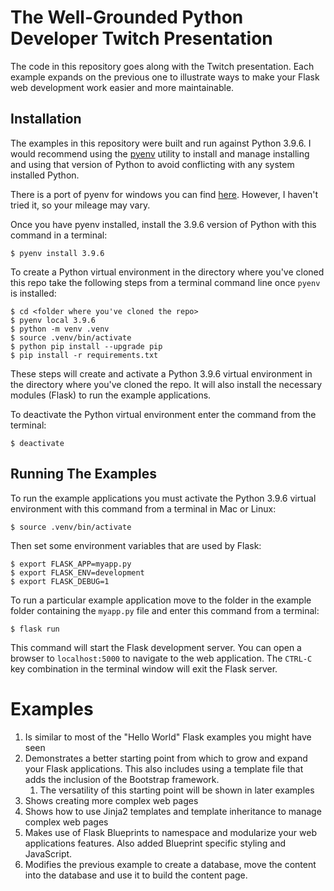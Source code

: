# The Well-Grounded Python Developer Twitch Presentation

The code in this repository goes along with the Twitch presentation. Each example expands
on the previous one to illustrate ways to make your Flask web development work
easier and more maintainable.

## Installation

The examples in this repository were built and run against Python 3.9.6. I would recommend
using the [pyenv](https://github.com/pyenv/pyenv) utility to install and manage installing and using that version of Python to avoid conflicting with any system installed Python.

There is a port of pyenv for windows you can find [here](https://github.com/pyenv-win/pyenv-win). However, I haven't tried it, so your mileage may vary.

Once you have pyenv installed, install the 3.9.6 version of Python with this command in a terminal:

```console
$ pyenv install 3.9.6
```

To create a Python virtual environment in the directory where you've cloned this repo take the following steps from a terminal command line once `pyenv` is installed:

```console
$ cd <folder where you've cloned the repo>
$ pyenv local 3.9.6
$ python -m venv .venv
$ source .venv/bin/activate
$ python pip install --upgrade pip
$ pip install -r requirements.txt
```

These steps will create and activate a Python 3.9.6 virtual environment in the directory where you've cloned the repo. It will also install the necessary modules (Flask) to run the example applications.

To deactivate the Python virtual environment enter the command from the terminal:

```console
$ deactivate
```

## Running The Examples

To run the example applications you must activate the Python 3.9.6 virtual environment with this command from a terminal in Mac or Linux:

```console
$ source .venv/bin/activate
```

Then set some environment variables that are used by Flask:

```console
$ export FLASK_APP=myapp.py
$ export FLASK_ENV=development
$ export FLASK_DEBUG=1
```

To run a particular example application move to the folder in the example folder containing the `myapp.py` file and enter this command from a terminal:

```console
$ flask run
```

This command will start the Flask development server. You can open a browser to `localhost:5000` to navigate to the web application. The `CTRL-C` key combination in the terminal window will exit the Flask server.

# Examples

1. Is similar to most of the "Hello World" Flask examples you might have seen
1. Demonstrates a better starting point from which to grow and expand your Flask applications. This also includes using a template file that adds the inclusion of the Bootstrap framework.
   1. The versatility of this starting point will be shown in later examples
1. Shows creating more complex web pages
1. Shows how to use Jinja2 templates and template inheritance to manage complex web pages
1. Makes use of Flask Blueprints to namespace and modularize your web applications features. Also added Blueprint specific styling and JavaScript.
1. Modifies the previous example to create a database, move the content into the database and use it to build the content page.

